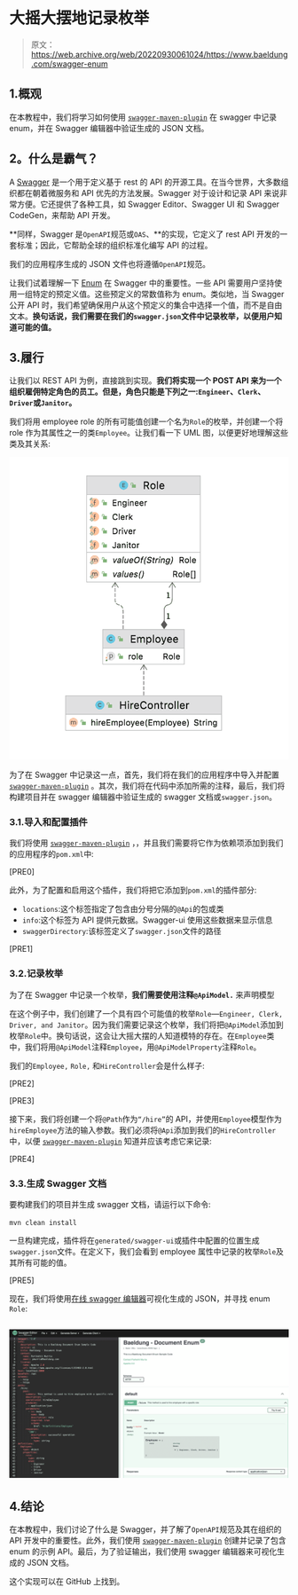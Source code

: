 # 大摇大摆地记录枚举

> 原文：<https://web.archive.org/web/20220930061024/https://www.baeldung.com/swagger-enum>

## 1.概观

在本教程中，我们将学习如何使用 [`swagger-maven-plugin`](https://web.archive.org/web/20220716222627/https://search.maven.org/search?q=a:swagger-maven-plugin%20AND%20g:io.swagger.core.v3) 在 swagger 中记录 enum，并在 Swagger 编辑器中验证生成的 JSON 文档。

## 2。什么是霸气？

A [Swagger](/web/20220716222627/https://www.baeldung.com/spring-boot-rest-client-swagger-codegen) 是一个用于定义基于 rest 的 API 的开源工具。在当今世界，大多数组织都在朝着微服务和 API 优先的方法发展。Swagger 对于设计和记录 API 来说非常方便。它还提供了各种工具，如 Swagger Editor、Swagger UI 和 Swagger CodeGen，来帮助 API 开发。

**同样，Swagger 是`OpenAPI`规范或`OAS`、**的实现，它定义了 rest API 开发的一套标准；因此，它帮助全球的组织标准化编写 API 的过程。

我们的应用程序生成的 JSON 文件也将遵循`OpenAPI`规范。

让我们试着理解一下 [Enum](/web/20220716222627/https://www.baeldung.com/a-guide-to-java-enums) 在 Swagger 中的重要性。一些 API 需要用户坚持使用一组特定的预定义值。这些预定义的常数值称为 enum。类似地，当 Swagger 公开 API 时，我们希望确保用户从这个预定义的集合中选择一个值，而不是自由文本。**换句话说，我们需要在我们的`swagger.json`文件中记录枚举，以便用户知道可能的值。**

## 3.履行

让我们以 REST API 为例，直接跳到实现。**我们将实现一个 POST API 来为一个组织雇佣特定角色的员工。但是，角色只能是下列之一:`Engineer`、`Clerk`、`Driver`或`Janitor`。**

我们将用 employee role 的所有可能值创建一个名为`Role`的枚举，并创建一个将 role 作为其属性之一的类`Employee`。让我们看一下 UML 图，以便更好地理解这些类及其关系:

[![UML Diagram HireController](img/65a00480e4d59b2c1f66679988732838.png)](/web/20220716222627/https://www.baeldung.com/wp-content/uploads/2022/02/UML-HireController.png)

为了在 Swagger 中记录这一点，首先，我们将在我们的应用程序中导入并配置 [`swagger-maven-plugin`](https://web.archive.org/web/20220716222627/https://search.maven.org/search?q=a:swagger-maven-plugin%20AND%20g:io.swagger.core.v3) 。其次，我们将在代码中添加所需的注释，最后，我们将构建项目并在 swagger 编辑器中验证生成的 swagger 文档或`swagger.json`。

### 3.1.导入和配置插件

我们将使用 [`swagger-maven-plugin`](https://web.archive.org/web/20220716222627/https://search.maven.org/search?q=a:swagger-maven-plugin%20AND%20g:io.swagger.core.v3) ，，并且我们需要将它作为依赖项添加到我们的应用程序的`pom.xml`中:

[PRE0]

此外，为了配置和启用这个插件，我们将把它添加到`pom.xml`的插件部分:

*   `locations`:这个标签指定了包含由分号分隔的`@Api`的包或类
*   `info`:这个标签为 API 提供元数据。Swagger-ui 使用这些数据来显示信息
*   `swaggerDirectory`:该标签定义了`swagger.json`文件的路径

[PRE1]

### 3.2.记录枚举

为了在 Swagger 中记录一个枚举，**我们需要使用注释`@ApiModel.`** 来声明模型

在这个例子中，我们创建了一个具有四个可能值的枚举`Role`—`Engineer, Clerk, Driver, and Janitor`。因为我们需要记录这个枚举，我们将把`@ApiModel`添加到枚举`Role`中。换句话说，这会让大摇大摆的人知道模特的存在。在`Employee`类中，我们将用`@ApiModel`注释`Employee`，用`@ApiModelProperty`注释`Role`。

我们的`Employee,` `Role,` 和`HireController`会是什么样子:

[PRE2]

[PRE3]

接下来，我们将创建一个将`@Path`作为`“/hire”`的 API，并使用`Employee`模型作为`hireEmployee`方法的输入参数。我们必须将`@Api`添加到我们的`HireController`中，以便 [`swagger-maven-plugin`](https://web.archive.org/web/20220716222627/https://search.maven.org/search?q=a:swagger-maven-plugin%20AND%20g:io.swagger.core.v3) 知道并应该考虑它来记录:

[PRE4]

### 3.3.生成 Swagger 文档

要构建我们的项目并生成 swagger 文档，请运行以下命令:

`mvn clean install`

一旦构建完成，插件将在`generated/swagger-ui`或插件中配置的位置生成`swagger.json`文件。在定义下，我们会看到 employee 属性中记录的枚举`Role`及其所有可能的值。

[PRE5]

现在，我们将使用[在线 swagger 编辑器](https://web.archive.org/web/20220716222627/https://editor.swagger.io/)可视化生成的 JSON，并寻找 enum `Role`:

## [![Swagger Editor](img/5b2dc211eed4af97df897a2f4eaaaab4.png)](/web/20220716222627/https://www.baeldung.com/wp-content/uploads/2022/02/Swagger-Json-in-editor.png)

## 4.结论

在本教程中，我们讨论了什么是 Swagger，并了解了`OpenAPI`规范及其在组织的 API 开发中的重要性。此外，我们使用 [`swagger-maven-plugin`](https://web.archive.org/web/20220716222627/https://search.maven.org/search?q=a:swagger-maven-plugin%20AND%20g:io.swagger.core.v3) 创建并记录了包含 enum 的示例 API。最后，为了验证输出，我们使用 swagger 编辑器来可视化生成的 JSON 文档。

这个实现可以在 GitHub 上找到。